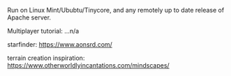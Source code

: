 Run on Linux Mint/Ububtu/Tinycore, and any remotely up to date release of Apache server.

Multiplayer tutorial: ...n/a

starfinder: https://www.aonsrd.com/

terrain creation inspiration: https://www.otherworldlyincantations.com/mindscapes/
